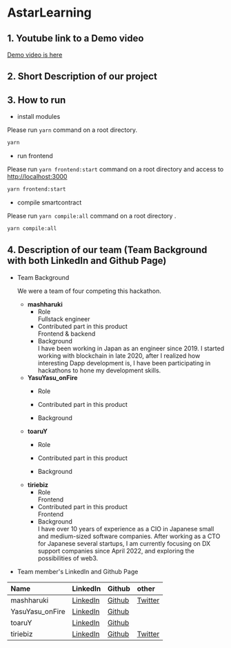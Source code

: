 # AstarLearning

## 1. Youtube link to a Demo video 

[Demo video is here]()

## 2. Short Description of our project



## 3. How to run 

- install modules

Please run `yarn` command on a root directory.

```bash
yarn
```

- run frontend

Please run `yarn frontend:start` command on a root directory and access to [http://localhost:3000](http://localhost:3000)

```bash
yarn frontend:start
```

- compile smartcontract

Please run `yarn compile:all` command on a root directory .

```bash
yarn compile:all
```

## 4. Description of our team (Team Background with both LinkedIn and Github Page)

- Team Background

  We were a team of four competing this hackathon.

  - <strong>mashharuki</strong>
    - Role  
      Fullstack engineer
    - Contributed part in this product  
      Frontend & backend
    - Background  
      I have been working in Japan as an engineer since 2019.   I started working with blockchain in late 2020, after I realized how interesting Dapp development is, I have been participating in hackathons to hone my development skills.
   - <strong>YasuYasu_onFire</strong>
      - Role  
      
      - Contributed part in this product  
      
      - Background  
   - <strong>toaruY</strong>
      - Role  
      
      - Contributed part in this product  
      
      - Background  
   - <strong>tiriebiz</strong>
      - Role  
        Frontend
      - Contributed part in this product  
        Frontend
      - Background  
        I have over 10 years of experience as a CIO in Japanese small and medium-sized software companies. After working as a CTO for Japanese several startups, I am currently focusing on DX support companies since April 2022, and exploring the possibilities of web3.
        
- Team member's LinkedIn and Github Page

|Name|LinkedIn|Github|other|
|:----|:----|:----|:----|
|mashharuki|[LinkedIn](https://www.linkedin.com/in/haruki-kondo-517073204/)|[Github](https://github.com/mashharuki)|[Twitter](https://twitter.com/HARUKI05758694)|
|YasuYasu_onFire|[LinkedIn](https://www.linkedin.com/in/yasuo-suzuki-89b82920a/?trk=public-profile-join-page)|[Github](https://github.com/YasuYasuonFire)|[]()|
|toaruY |[LinkedIn](https://www.linkedin.com/in/yutaro-sakamoto-588158276/)|[Github](https://github.com/Yutar0-Sakam0t0)|[]()|
|tiriebiz|[LinkedIn](https://www.linkedin.com/in/tiriebiz/)|[Github](https://github.com/tiriebiz)|[Twitter](https://twitter.com/tiriebiz)|
